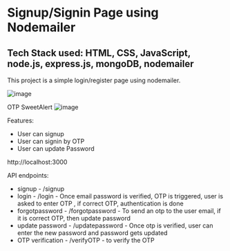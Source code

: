 # Signup/Signin Page using Nodemailer

## Tech Stack used: HTML, CSS, JavaScript, node.js, express.js, mongoDB, nodemailer

This project is a simple login/register page using nodemailer.

![image](https://user-images.githubusercontent.com/112754832/230364305-70d0ef22-623a-40c6-b062-690185d9d1b6.png)

OTP SweetAlert
![image](https://user-images.githubusercontent.com/112754832/230364352-6953483c-13e6-4baf-ac03-1cf7817437d3.png)


Features:
* User can signup
* User can signin by OTP
* User can update Password


http://localhost:3000

API endpoints:
* signup           - /signup
* login            - /login             - Once email password is verified, OTP is triggered, user is asked to enter OTP , if correct OTP, authentication is done
* forgotpassword   - /forgotpassword    - To send an otp to the user email, if it is correct OTP, then update password
* update password  - /updatepassword    - Once otp is verified, user can enter the new password and password gets updated
* OTP verification - /verifyOTP         - to verify the OTP






